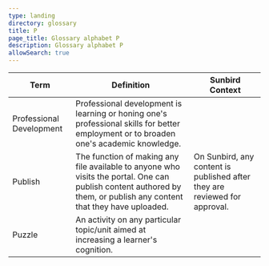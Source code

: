 ```yaml
---
type: landing
directory: glossary
title: P
page_title: Glossary alphabet P
description: Glossary alphabet P
allowSearch: true
---
```

Term | Definition |Sunbird Context
-----|------------|-----------------
Professional Development  |Professional development is learning or honing one's professional skills for better employment or to broaden one's academic knowledge. |
Publish |The function of making any file available to anyone who visits the portal. One can publish content authored by them, or publish any content that they have uploaded.  |On Sunbird, any content is published after they are reviewed for approval.
Puzzle  |An activity on any particular topic/unit aimed at increasing a learner's cognition.  |   
 
